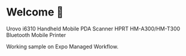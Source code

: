 # Welcome 👋

Urovo i6310 Handheld Mobile PDA Scanner
HPRT HM-A300/HM-T300 Bluetooth Mobile Printer

Working sample on Expo Managed Workflow.
